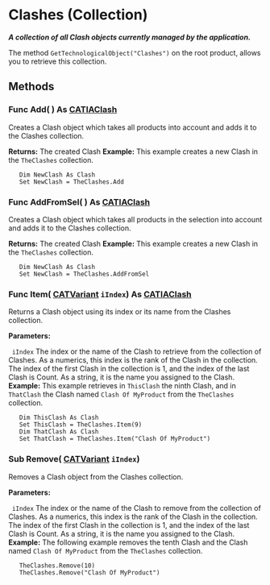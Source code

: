 # Clashes (Collection)

**_A collection of all Clash objects currently managed by the application._**

The method `GetTechnologicalObject("Clashes")` on the root product, allows you to retrieve this collection.

## Methods

### Func **Add**( ) As [CATIAClash](../SpaceAnalysisInterfaces/interface_Clash_5563.md)

Creates a Clash object which takes all products into account and adds it to the Clashes collection.

**Returns:**      The created Clash  **Example:**      This example creates a new Clash in the `TheClashes` collection.

```VBScript
   Dim NewClash As Clash
   Set NewClash = TheClashes.Add

```

### Func **AddFromSel**( ) As [CATIAClash](../SpaceAnalysisInterfaces/interface_Clash_5563.md)

Creates a Clash object which takes all products in the selection into account and adds it to the Clashes collection.

**Returns:**      The created Clash  **Example:**      This example creates a new Clash in the `TheClashes` collection.

```VBScript
   Dim NewClash As Clash
   Set NewClash = TheClashes.AddFromSel

```

### Func **Item**( [CATVariant](../System/typedef_CATVariant_20656.md)  `iIndex`) As [CATIAClash](../SpaceAnalysisInterfaces/interface_Clash_5563.md)

Returns a Clash object using its index or its name from the Clashes collection.

**Parameters:**

` iIndex`      The index or the name of the Clash to retrieve from the collection of Clashes. As a numerics, this index is the rank of the Clash in the collection. The index of the first Clash in the collection is 1, and the index of the last Clash is Count. As a string, it is the name you assigned to the Clash.
**Example:**      This example retrieves in `ThisClash` the ninth Clash, and in `ThatClash` the Clash named `Clash Of MyProduct` from the `TheClashes` collection.

```VBScript
   Dim ThisClash As Clash
   Set ThisClash = TheClashes.Item(9)
   Dim ThatClash As Clash
   Set ThatClash = TheClashes.Item("Clash Of MyProduct")

```

### Sub **Remove**( [CATVariant](../System/typedef_CATVariant_20656.md)  `iIndex`)

Removes a Clash object from the Clashes collection.

**Parameters:**

` iIndex`      The index or the name of the Clash to remove from the collection of Clashes. As a numerics, this index is the rank of the Clash in the collection. The index of the first Clash in the collection is 1, and the index of the last Clash is Count. As a string, it is the name you assigned to the Clash.
**Example:**      The following example removes the tenth Clash and the Clash named `Clash Of MyProduct` from the `TheClashes` collection.

```VBScript
   TheClashes.Remove(10)
   TheClashes.Remove("Clash Of MyProduct")

```